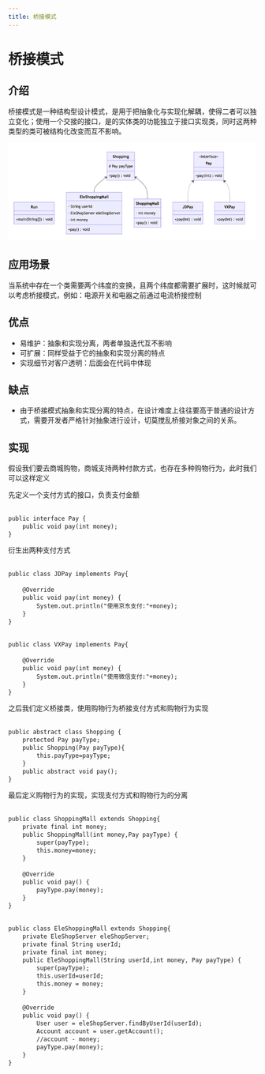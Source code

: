 ```yaml
---
title: 桥接模式
---
```

# 桥接模式
## 介绍

桥接模式是一种结构型设计模式，是用于把抽象化与实现化解耦，使得二者可以独立变化；使用一个交接的接口，是的实体类的功能独立于接口实现类，同时这两种类型的类可被结构化改变而互不影响。

![桥接模式.png](./source/桥接模式.png)

## 应用场景

当系统中存在一个类需要两个纬度的变换，且两个纬度都需要扩展时，这时候就可以考虑桥接模式，例如：电源开关和电器之前通过电流桥接控制


## 优点

- 易维护：抽象和实现分离，两者单独迭代互不影响
- 可扩展：同样受益于它的抽象和实现分离的特点
- 实现细节对客户透明：后面会在代码中体现

## 缺点

- 由于桥接模式抽象和实现分离的特点，在设计难度上往往要高于普通的设计方式，需要开发者严格针对抽象进行设计，切莫搅乱桥接对象之间的关系。

## 实现

假设我们要去商城购物，商城支持两种付款方式，也存在多种购物行为，此时我们可以这样定义

先定义一个支付方式的接口，负责支付金额

```java:no-line-numbers

public interface Pay {
    public void pay(int money);
}

```

衍生出两种支付方式

<CodeGroup>

<CodeGroupItem title="京东支付">

```java:no-line-numbers

public class JDPay implements Pay{

    @Override
    public void pay(int money) {
        System.out.println("使用京东支付:"+money);
    }
}

```

</CodeGroupItem>

<CodeGroupItem title="微信支付">

```java:no-line-numbers

public class VXPay implements Pay{

    @Override
    public void pay(int money) {
        System.out.println("使用微信支付:"+money);
    }
}

```

</CodeGroupItem>

</CodeGroup>

之后我们定义桥接类，使用购物行为桥接支付方式和购物行为实现

```java:no-line-numbers

public abstract class Shopping {
    protected Pay payType;
    public Shopping(Pay payType){
        this.payType=payType;
    }
    public abstract void pay();
}

```

最后定义购物行为的实现，实现支付方式和购物行为的分离

<CodeGroup>

<CodeGroupItem title="线下商城购物">

```java:no-line-numbers

public class ShoppingMall extends Shopping{
    private final int money;
    public ShoppingMall(int money,Pay payType) {
        super(payType);
        this.money=money;
    }

    @Override
    public void pay() {
        payType.pay(money);
    }
}
```

</CodeGroupItem>

<CodeGroupItem title="电子商城购物">

```java:no-line-numbers

public class EleShoppingMall extends Shopping{
    private EleShopServer eleShopServer;
    private final String userId;
    private final int money;
    public EleShoppingMall(String userId,int money, Pay payType) {
        super(payType);
        this.userId=userId;
        this.money = money;
    }

    @Override
    public void pay() {
        User user = eleShopServer.findByUserId(userId);
        Account account = user.getAccount();
        //account - money;
        payType.pay(money);
    }
}

```

</CodeGroupItem>

</CodeGroup>

